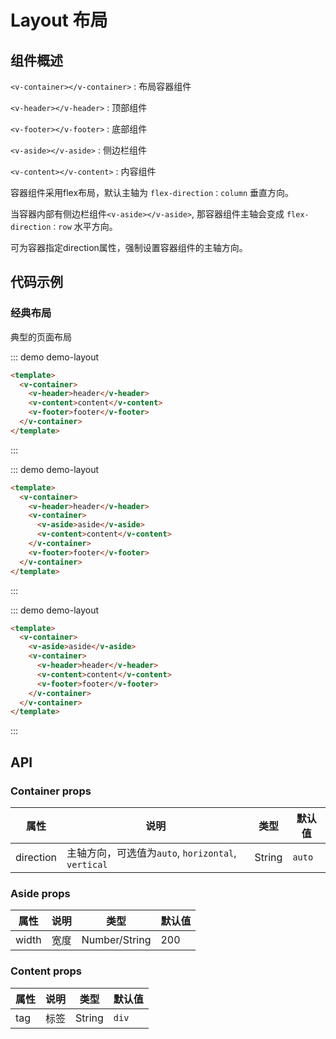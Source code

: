 # Layout 布局


## 组件概述


`<v-container></v-container>` : 布局容器组件

`<v-header></v-header>` : 顶部组件

`<v-footer></v-footer>` : 底部组件

`<v-aside></v-aside>` : 侧边栏组件

`<v-content></v-content>` : 内容组件

容器组件采用flex布局，默认主轴为 `flex-direction：column` 垂直方向。

当容器内部有侧边栏组件`<v-aside></v-aside>`, 那容器组件主轴会变成 `flex-direction：row` 水平方向。

可为容器指定direction属性，强制设置容器组件的主轴方向。


## 代码示例

### 经典布局

典型的页面布局

::: demo demo-layout

```html
<template>
  <v-container>
    <v-header>header</v-header>
    <v-content>content</v-content>
    <v-footer>footer</v-footer>
  </v-container>
</template>
```
:::

::: demo demo-layout

```html
<template>
  <v-container>
    <v-header>header</v-header>
    <v-container>
      <v-aside>aside</v-aside>
      <v-content>content</v-content>
    </v-container>
    <v-footer>footer</v-footer>
  </v-container>
</template>
```
:::

::: demo demo-layout

```html
<template>
  <v-container>
    <v-aside>aside</v-aside>
    <v-container>
      <v-header>header</v-header>
      <v-content>content</v-content>
      <v-footer>footer</v-footer>
    </v-container>
  </v-container>
</template>
```
:::


## API

### Container props

| 属性     | 说明      | 类型     | 默认值  |
| -------- | -------- | ------- | ------- |
| direction    | 主轴方向，可选值为`auto`, `horizontal`, `vertical` | String  | `auto` |

### Aside props

| 属性     | 说明      | 类型     | 默认值  |
| -------- | -------- | ------- | ------- |
| width    | 宽度 | Number/String  | 200 |

### Content props

| 属性     | 说明      | 类型     | 默认值  |
| -------- | -------- | ------- | ------- |
| tag    | 标签 | String  | `div` |
